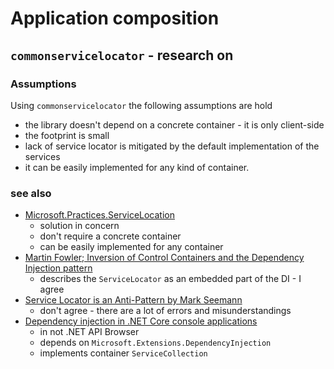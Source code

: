 ﻿# Application composition

## `commonservicelocator` - research on

### Assumptions

Using `commonservicelocator` the following assumptions are hold

- the library doesn't depend on a concrete container - it is only client-side
- the footprint is small
- lack of service locator is mitigated by the default implementation of the services
- it can be easily implemented for any kind of container.

### see also

- [Microsoft.Practices.ServiceLocation](https://github.com/unitycontainer/commonservicelocator)
  - solution in concern
  - don't require a concrete container
  - can be easily implemented  for any container
- [Martin Fowler; Inversion of Control Containers and the Dependency Injection pattern](https://martinfowler.com/articles/injection.html)
  - describes the `ServiceLocator` as an embedded part of the DI - I agree
- [Service Locator is an Anti-Pattern by Mark Seemann](https://blog.ploeh.dk/2010/02/03/ServiceLocatorisanAnti-Pattern/)
  - don't agree - there are a lot of errors and misunderstandings
- [Dependency injection in .NET Core console applications](https://gunnarpeipman.com/dotnet-core-dependency-injection/)
  - in not .NET API Browser
  - depends on `Microsoft.Extensions.DependencyInjection`
  - implements container `ServiceCollection`
